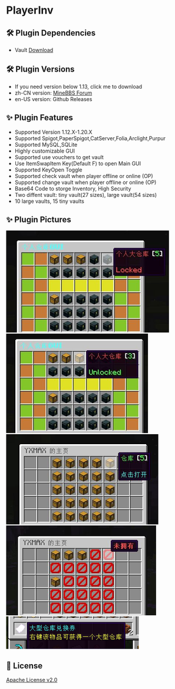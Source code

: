 # PlayerInv
## 🛠 Plugin Dependencies
+ Vault [Download](https://www.spigotmc.org/resources/vault.34315/)

## 🛠 Plugin Versions
* If you need version below 1.13, click me to download
* zh-CN version: [MineBBS Forum](https://www.minebbs.com/resources/playerinv-1-12-x-1-20-x.7117/)
* en-US version: Github Releases
## ✨ Plugin Features

* Supported Version 1.12.X-1.20.X
* Supported Spigot,PaperSpigot,CatServer,Folia,Arclight,Purpur
* Supported MySQL,SQLite
* Highly customizable GUI
* Supported use vouchers to get vault
* Use ItemSwapItem Key(Default F) to open Main GUI
* Supported KeyOpen Toggle
* Supported check vault when player offline or online (OP)
* Supported change vault when player offline or online (OP)
* Base64 Code to storge Inventory, High Security
* Two diffent vault: tiny vault(27 sizes), large vault(54 sizes)
* 10 large vaults, 15 tiny vaults

## ✨ Plugin Pictures
![MainGUI1](img/MainGUI1.jpg)
![MainGUI2](img/MainGUI2.jpg)
![CheckGUIOffline](img/CheckGUIOffline.jpg)
![CheckGUIOnline](img/CheckGUIOnline.jpg)
![Vouchers](img/Vouchers.png)

## 📃 License
[Apache License v2.0](https://www.apache.org/licenses/LICENSE-2.0.html)
